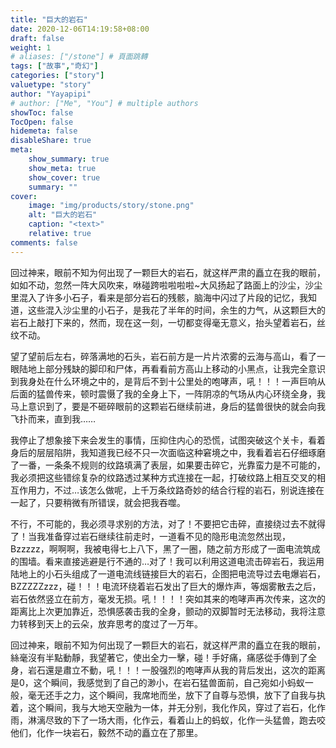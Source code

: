 ```yaml
---
title: "巨大的岩石"
date: 2020-12-06T14:19:58+08:00
draft: false
weight: 1
# aliases: ["/stone"] # 頁面跳轉
tags: ["故事","奇幻"]
categories: ["story"]
valuetype: "story"
author: "Yayapipi"
# author: ["Me", "You"] # multiple authors
showToc: false
TocOpen: false
hidemeta: false
disableShare: true
meta:
    show_summary: true
    show_meta: true
    show_cover: true
    summary: ""
cover:
    image: "img/products/story/stone.png"
    alt: "巨大的岩石"
    caption: "<text>"
    relative: true
comments: false
---
```

回过神来，眼前不知为何出现了一颗巨大的岩石，就这样严肃的矗立在我的眼前，如如不动，忽然一阵大风吹来，咻碰跨啦啦啦啦~大风扬起了路面上的沙尘，沙尘里混入了许多小石子，看来是部分岩石的残骸，脑海中闪过了片段的记忆，我知道，这些混入沙尘里的小石子，是我花了半年的时间，余生的力气，从这颗巨大的岩石上敲打下来的，然而，现在这一刻，一切都变得毫无意义，抬头望着岩石，丝纹不动。

望了望前后左右，碎落满地的石头，岩石前方是一片片浓雾的云海与高山，看了一眼陆地上部分残缺的脚印和尸体，再看看前方高山上移动的小黑点，让我完全意识到我身处在什么环境之中的，是背后不到十公里处的咆哮声，吼！！！一声巨响从后面的猛兽传来，顿时震慑了我的全身上下，一阵阴凉的气场从内心环绕全身，我马上意识到了，要是不砸碎眼前的这颗岩石继续前进，身后的猛兽很快的就会向我飞扑而来，直到我……

我停止了想象接下来会发生的事情，压抑住内心的恐慌，试图突破这个关卡，看着身后的层层陷阱，我知道我已经不只一次面临这种窘境之中，我看着岩石仔细琢磨了一番，一条条不规则的纹路填满了表层，如果要击碎它，光靠蛮力是不可能的，我必须把这些错综复杂的纹路透过某种方式连接在一起，打破纹路上相互交叉的相互作用力，不过…该怎么做呢，上千万条纹路奇妙的结合行程的岩石，别说连接在一起了，只要稍微有所错误，就会把我吞噬。

不行，不可能的，我必须寻求别的方法，对了！不要把它击碎，直接绕过去不就得了！当我准备穿过岩石继续往前走时，一道看不见的隐形电流忽然出现，Bzzzzz，啊啊啊，我被电得七上八下，黑了一圈，随之前方形成了一面电流筑成的围墙。看来直接逃避是行不通的…对了！我可以利用这道电流击碎岩石，我运用陆地上的小石头组成了一道电流线链接巨大的岩石，企图把电流导过去电爆岩石，BZZZZZzzz，碰！！！电流环绕着岩石发出了巨大的爆炸声，等烟雾散去之后，岩石依然竖立在前方，毫发无损。吼！！！！突如其来的咆哮声再次传来，这次的距离比上次更加靠近，恐惧感袭击我的全身，颤动的双脚暂时无法移动，我将注意力转移到天上的云朵，放弃思考的度过了一万年。

回过神来，眼前不知为何出现了一颗巨大的岩石，就这样严肃的矗立在我的眼前，絲毫沒有半點動靜，我望著它，使出全力一擊，碰！手好痛，痛感從手傳到了全身，岩石還是肅立不動，吼！！！一股强烈的咆哮声从我的背后发出，这次的距离是0，这个瞬间，我感觉到了自己的渺小，在岩石猛兽面前，自己宛如小蚂蚁一般，毫无还手之力，这个瞬间，我席地而坐，放下了自尊与恐惧，放下了自我与执着，这个瞬间，我与大地天空融为一体，并无分别，我化作风，穿过了岩石，化作雨，淋漓尽致的下了一场大雨，化作云，看着山上的蚂蚁，化作一头猛兽，跑去咬他们，化作一块岩石，毅然不动的矗立在了那里。